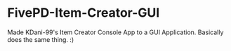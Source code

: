 # FivePD-Item-Creator-GUI
Made KDani-99's Item Creator Console App to a GUI Application. Basically does the same thing. :)
